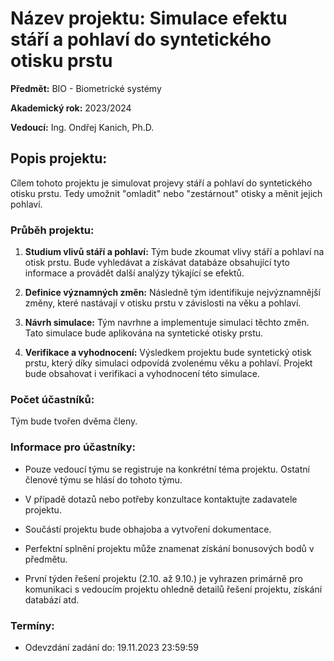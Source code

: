 # Název projektu: Simulace efektu stáří a pohlaví do syntetického otisku prstu

**Předmět:** BIO - Biometrické systémy

**Akademický rok:** 2023/2024

**Vedoucí:** Ing. Ondřej Kanich, Ph.D.

## Popis projektu:

Cílem tohoto projektu je simulovat projevy stáří a pohlaví do syntetického otisku prstu. Tedy umožnit "omladit" nebo "zestárnout" otisky a měnit jejich pohlaví.

### Průběh projektu:

1. **Studium vlivů stáří a pohlaví:** Tým bude zkoumat vlivy stáří a pohlaví na otisk prstu. Bude vyhledávat a získávat databáze obsahující tyto informace a provádět další analýzy týkající se efektů.

2. **Definice významných změn:** Následně tým identifikuje nejvýznamnější změny, které nastávají v otisku prstu v závislosti na věku a pohlaví.

3. **Návrh simulace:** Tým navrhne a implementuje simulaci těchto změn. Tato simulace bude aplikována na syntetické otisky prstu.

4. **Verifikace a vyhodnocení:** Výsledkem projektu bude syntetický otisk prstu, který díky simulaci odpovídá zvolenému věku a pohlaví. Projekt bude obsahovat i verifikaci a vyhodnocení této simulace.

### Počet účastníků:

Tým bude tvořen dvěma členy.

### Informace pro účastníky:

- Pouze vedoucí týmu se registruje na konkrétní téma projektu. Ostatní členové týmu se hlásí do tohoto týmu.

- V případě dotazů nebo potřeby konzultace kontaktujte zadavatele projektu.

- Součástí projektu bude obhajoba a vytvoření dokumentace.

- Perfektní splnění projektu může znamenat získání bonusových bodů v předmětu.

- První týden řešení projektu (2.10. až 9.10.) je vyhrazen primárně pro komunikaci s vedoucím projektu ohledně detailů řešení projektu, získání databází atd.

### Termíny:

- Odevzdání zadání do: 19.11.2023 23:59:59

